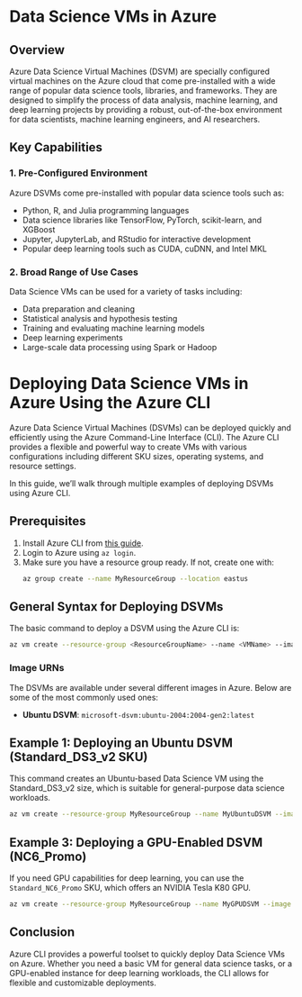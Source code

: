 
# Data Science VMs in Azure

## Overview

Azure Data Science Virtual Machines (DSVM) are specially configured virtual machines on the Azure cloud that come pre-installed with a wide range of popular data science tools, libraries, and frameworks. They are designed to simplify the process of data analysis, machine learning, and deep learning projects by providing a robust, out-of-the-box environment for data scientists, machine learning engineers, and AI researchers.

## Key Capabilities

### 1. Pre-Configured Environment

Azure DSVMs come pre-installed with popular data science tools such as:

- Python, R, and Julia programming languages
- Data science libraries like TensorFlow, PyTorch, scikit-learn, and XGBoost
- Jupyter, JupyterLab, and RStudio for interactive development
- Popular deep learning tools such as CUDA, cuDNN, and Intel MKL

### 2. Broad Range of Use Cases

Data Science VMs can be used for a variety of tasks including:

- Data preparation and cleaning
- Statistical analysis and hypothesis testing
- Training and evaluating machine learning models
- Deep learning experiments
- Large-scale data processing using Spark or Hadoop

# Deploying Data Science VMs in Azure Using the Azure CLI

Azure Data Science Virtual Machines (DSVMs) can be deployed quickly and efficiently using the Azure Command-Line Interface (CLI). The Azure CLI provides a flexible and powerful way to create VMs with various configurations including different SKU sizes, operating systems, and resource settings.

In this guide, we’ll walk through multiple examples of deploying DSVMs using Azure CLI.

## Prerequisites

1. Install Azure CLI from [this guide](https://docs.microsoft.com/en-us/cli/azure/install-azure-cli).
2. Login to Azure using `az login`.
3. Make sure you have a resource group ready. If not, create one with:
   ```bash
   az group create --name MyResourceGroup --location eastus
   ```

## General Syntax for Deploying DSVMs

The basic command to deploy a DSVM using the Azure CLI is:
```bash
az vm create --resource-group <ResourceGroupName> --name <VMName> --image <ImageURN> --size <VMSize> --admin-username <AdminUser> --generate-ssh-keys
```

### Image URNs

The DSVMs are available under several different images in Azure. Below are some of the most commonly used ones:

- **Ubuntu DSVM**: `microsoft-dsvm:ubuntu-2004:2004-gen2:latest`

## Example 1: Deploying an Ubuntu DSVM (Standard_DS3_v2 SKU)

This command creates an Ubuntu-based Data Science VM using the Standard_DS3_v2 size, which is suitable for general-purpose data science workloads.

```bash
az vm create --resource-group MyResourceGroup --name MyUbuntuDSVM --image microsoft-dsvm:ubuntu-2004:2004-gen2:latest --size Standard_DS3_v2 --admin-username azureuser --generate-ssh-keys
```

## Example 3: Deploying a GPU-Enabled DSVM (NC6_Promo)

If you need GPU capabilities for deep learning, you can use the `Standard_NC6_Promo` SKU, which offers an NVIDIA Tesla K80 GPU.

```bash
az vm create --resource-group MyResourceGroup --name MyGPUDSVM --image microsoft-dsvm:ubuntu-2004:2004-gen2:latest --size Standard_NC6_Promo --admin-username azureuser --generate-ssh-keys
```

## Conclusion

Azure CLI provides a powerful toolset to quickly deploy Data Science VMs on Azure. Whether you need a basic VM for general data science tasks, or a GPU-enabled instance for deep learning workloads, the CLI allows for flexible and customizable deployments.
